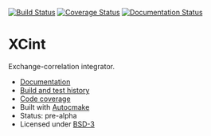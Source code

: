 
[![Build Status](https://travis-ci.org/bast/xcint.svg?branch=master)](https://travis-ci.org/bast/xcint/builds) [![Coverage Status](https://coveralls.io/repos/bast/xcint/badge.png?branch=master)](https://coveralls.io/r/bast/xcint?branch=master) [![Documentation Status](https://readthedocs.org/projects/xcint/badge/?version=latest)](http://xcint.readthedocs.org)

XCint
=====

Exchange-correlation integrator.

- [Documentation](http://xcint.readthedocs.org/)
- [Build and test history](https://travis-ci.org/bast/xcint/builds)
- [Code coverage](https://coveralls.io/r/bast/xcint)
- Built with [Autocmake](https://github.com/scisoft/autocmake)
- Status: pre-alpha
- Licensed under [BSD-3](../master/LICENSE)
